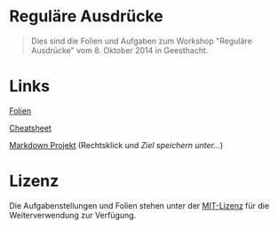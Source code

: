 # Reguläre Ausdrücke

> Dies sind die Folien und Aufgaben zum Workshop "Reguläre Ausdrücke" vom 8. Oktober 2014 in Geesthacht.

# Links

[Folien](http://konstantinkobs.github.io/RegEx)

[Cheatsheet](http://konstantinkobs.github.io/RegEx/Cheatsheet.pdf)

[Markdown Projekt](http://konstantinkobs.github.io/RegEx/Markdown%20Projekt/markdown.html) (Rechtsklick und *Ziel speichern unter...*)

# Lizenz

Die Aufgabenstellungen und Folien stehen unter der [MIT-Lizenz](http://de.wikipedia.org/wiki/MIT-Lizenz) für die Weiterverwendung zur Verfügung.